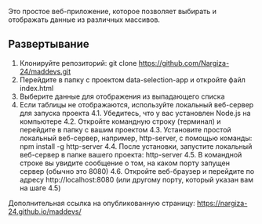 Это простое веб-приложение, которое позволяет выбирать и отображать данные из различных массивов.

## Развертывание
1. Клонируйте репозиторий:
   git clone https://github.com/Nargiza-24/maddevs.git
2. Перейдите в папку с проектом data-selection-app и откройте файл index.html
3. Выберите данные для отображения из выпадающего списка
4. Если таблицы не отображаются, используйте локальный веб-сервер для запуска проекта
   4.1. Убедитесь, что у вас установлен Node.js на компьютере
   4.2. Откройте командную строку (терминал) и перейдите в папку с вашим проектом
   4.3. Установите простой локальный веб-сервер, например, http-server, с помощью команды: npm install -g http-server
   4.4. После установки, запустите локальный веб-сервер в папке вашего проекта: http-server
   4.5. В командной строке вы увидите сообщение о том, на каком порту запущен сервер (обычно это 8080)
   4.6. Откройте веб-браузер и перейдите по адресу http://localhost:8080 (или другому порту, который указан вам на шаге 4.5)

Дополнительная ссылка на опубликованную страницу:
https://nargiza-24.github.io/maddevs/
